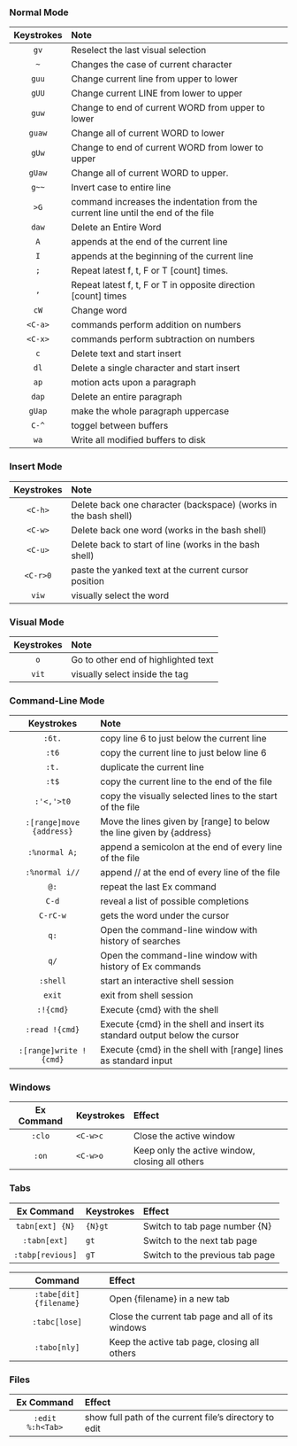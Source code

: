### Normal Mode
| Keystrokes        | Note |
| :-------------: |:------------- |
|`gv`| Reselect the last visual selection |
|`~` | Changes the case of current character |
|`guu` | Change current line from upper to lower |
|`gUU` | Change current LINE from lower to upper |
|`guw` | Change to end of current WORD from upper to lower |
|`guaw` | Change all of current WORD to lower | 
|`gUw` | Change to end of current WORD from lower to upper |
|`gUaw` | Change all of current WORD to upper. | 
|`g~~` | Invert case to entire line |
|`>G` | command increases the indentation from the current line until the end of the file |
|`daw`| Delete an Entire Word |
|`A`| appends at the end of the current line |
|`I`| appends at the beginning of the current line | 
| `;`| Repeat latest f, t, F or T [count] times. |
| `,`| Repeat latest f, t, F or T in opposite direction [count] times |
| `cW`| Change word |
|`<C-a>` | commands perform addition on numbers |
|`<C-x>` | commands perform subtraction on numbers |
|`c`| Delete text and start insert |
|`dl`| Delete a single character and start insert |
|`ap`| motion acts upon a paragraph |
|`dap`| Delete an entire paragraph |
|`gUap`| make the whole paragraph uppercase|
|`C-^`|toggel between buffers|
|`wa`| Write all modified buffers to disk |

### Insert Mode
| Keystrokes        | Note |
| :-------------: |:------------- |
|`<C-h>`| Delete back one character (backspace) (works in the bash shell)|
|`<C-w>`| Delete back one word (works in the bash shell)|
|`<C-u>`| Delete back to start of line (works in the bash shell)|
|`<C-r>0`|paste the yanked text at the current cursor position|
|`viw`|visually select the word|

### Visual Mode
| Keystrokes        | Note |
| :-------------: |:------------- |
|`o`|Go to other end of highlighted text|
|`vit`|visually select inside the tag|

### Command-Line Mode
| Keystrokes        | Note |
| :-------------: |:------------- |
|`:6t.`      | copy line 6 to just below the current line |
|`:t6`       | copy the current line to just below line 6 |
|`:t.`       | duplicate the current line |
|`:t$`       | copy the current line to the end of the file |
|`:'<,'>t0`  | copy the visually selected lines to the start of the file |
|`:[range]move {address}`| Move the lines given by [range] to below the line given by {address} |
|`:%normal A;`|append a semicolon at the end of every line of the file|
|`:%normal i//`|append // at the end of every line of the file|
|`@:`|repeat the last Ex command|
|`C-d`|reveal a list of possible completions|
|`C-rC-w`|gets the word under the cursor|
|`q:`|Open the command-line window with history of searches|
|`q/`|Open the command-line window with history of Ex commands|
|`:shell`| start an interactive shell session|
|`exit`| exit from shell session|
|`:!{cmd}`|Execute {cmd} with the shell|
|`:read !{cmd}`|Execute {cmd} in the shell and insert its standard output below the cursor|
|`:[range]write !{cmd}`|Execute {cmd} in the shell with [range] lines as standard input|

### Windows
| Ex Command | Keystrokes | Effect |
| :-------------: |:------------- | :-----------|
|`:clo`|`<C-w>c`|Close the active window|
|`:on`|`<C-w>o`|Keep only the active window, closing all others|


### Tabs
| Ex Command | Keystrokes | Effect |
| :-------------: |:------------- | :-----------|
|`tabn[ext] {N}`|`{N}gt`|Switch to tab page number {N}|
|`:tabn[ext]`|`gt`|Switch to the next tab page|
|`:tabp[revious]`|`gT`|Switch to the previous tab page|

| Command | Effect |
| :------:|:-------|
|`:tabe[dit] {filename}`|Open {filename} in a new tab|
|`:tabc[lose]`|Close the current tab page and all of its windows|
|`:tabo[nly]`|Keep the active tab page, closing all others|


### Files
| Ex Command | Effect |
| :-------------: | :-----------|
|`:edit %:h<Tab>`|show full path of the current file’s directory to edit|
